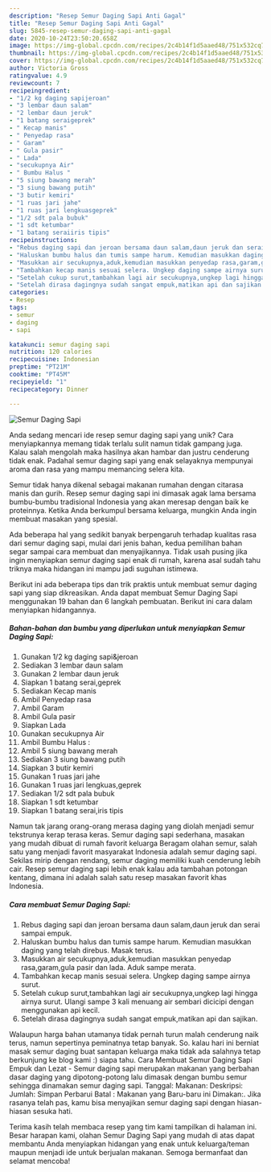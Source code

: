 ```yaml
---
description: "Resep Semur Daging Sapi Anti Gagal"
title: "Resep Semur Daging Sapi Anti Gagal"
slug: 5845-resep-semur-daging-sapi-anti-gagal
date: 2020-10-24T23:50:20.658Z
image: https://img-global.cpcdn.com/recipes/2c4b14f1d5aaed48/751x532cq70/semur-daging-sapi-foto-resep-utama.jpg
thumbnail: https://img-global.cpcdn.com/recipes/2c4b14f1d5aaed48/751x532cq70/semur-daging-sapi-foto-resep-utama.jpg
cover: https://img-global.cpcdn.com/recipes/2c4b14f1d5aaed48/751x532cq70/semur-daging-sapi-foto-resep-utama.jpg
author: Victoria Gross
ratingvalue: 4.9
reviewcount: 7
recipeingredient:
- "1/2 kg daging sapijeroan"
- "3 lembar daun salam"
- "2 lembar daun jeruk"
- "1 batang seraigeprek"
- " Kecap manis"
- " Penyedap rasa"
- " Garam"
- " Gula pasir"
- " Lada"
- "secukupnya Air"
- " Bumbu Halus "
- "5 siung bawang merah"
- "3 siung bawang putih"
- "3 butir kemiri"
- "1 ruas jari jahe"
- "1 ruas jari lengkuasgeprek"
- "1/2 sdt pala bubuk"
- "1 sdt ketumbar"
- "1 batang seraiiris tipis"
recipeinstructions:
- "Rebus daging sapi dan jeroan bersama daun salam,daun jeruk dan serai sampai empuk."
- "Haluskan bumbu halus dan tumis sampe harum. Kemudian masukkan daging yang telah direbus. Masak terus."
- "Masukkan air secukupnya,aduk,kemudian masukkan penyedap rasa,garam,gula pasir dan lada. Aduk sampe merata."
- "Tambahkan kecap manis sesuai selera. Ungkep daging sampe airnya surut."
- "Setelah cukup surut,tambahkan lagi air secukupnya,ungkep lagi hingga airnya surut. Ulangi sampe 3 kali menuang air sembari dicicipi dengan menggunakan api kecil."
- "Setelah dirasa dagingnya sudah sangat empuk,matikan api dan sajikan."
categories:
- Resep
tags:
- semur
- daging
- sapi

katakunci: semur daging sapi 
nutrition: 120 calories
recipecuisine: Indonesian
preptime: "PT21M"
cooktime: "PT45M"
recipeyield: "1"
recipecategory: Dinner

---
```



![Semur Daging Sapi](https://img-global.cpcdn.com/recipes/2c4b14f1d5aaed48/751x532cq70/semur-daging-sapi-foto-resep-utama.jpg)

Anda sedang mencari ide resep semur daging sapi yang unik? Cara menyiapkannya memang tidak terlalu sulit namun tidak gampang juga. Kalau salah mengolah maka hasilnya akan hambar dan justru cenderung tidak enak. Padahal semur daging sapi yang enak selayaknya mempunyai aroma dan rasa yang mampu memancing selera kita.

Semur tidak hanya dikenal sebagai makanan rumahan dengan citarasa manis dan gurih. Resep semur daging sapi ini dimasak agak lama bersama bumbu-bumbu tradisional Indonesia yang akan meresap dengan baik ke proteinnya. Ketika Anda berkumpul bersama keluarga, mungkin Anda ingin membuat masakan yang spesial.

Ada beberapa hal yang sedikit banyak berpengaruh terhadap kualitas rasa dari semur daging sapi, mulai dari jenis bahan, kedua pemilihan bahan segar sampai cara membuat dan menyajikannya. Tidak usah pusing jika ingin menyiapkan semur daging sapi enak di rumah, karena asal sudah tahu triknya maka hidangan ini mampu jadi suguhan istimewa.


Berikut ini ada beberapa tips dan trik praktis untuk membuat semur daging sapi yang siap dikreasikan. Anda dapat membuat Semur Daging Sapi menggunakan 19 bahan dan 6 langkah pembuatan. Berikut ini cara dalam menyiapkan hidangannya.

<!--inarticleads1-->

##### Bahan-bahan dan bumbu yang diperlukan untuk menyiapkan Semur Daging Sapi:

1. Gunakan 1/2 kg daging sapi&amp;jeroan
1. Sediakan 3 lembar daun salam
1. Gunakan 2 lembar daun jeruk
1. Siapkan 1 batang serai,geprek
1. Sediakan  Kecap manis
1. Ambil  Penyedap rasa
1. Ambil  Garam
1. Ambil  Gula pasir
1. Siapkan  Lada
1. Gunakan secukupnya Air
1. Ambil  Bumbu Halus :
1. Ambil 5 siung bawang merah
1. Sediakan 3 siung bawang putih
1. Siapkan 3 butir kemiri
1. Gunakan 1 ruas jari jahe
1. Gunakan 1 ruas jari lengkuas,geprek
1. Sediakan 1/2 sdt pala bubuk
1. Siapkan 1 sdt ketumbar
1. Siapkan 1 batang serai,iris tipis


Namun tak jarang orang-orang merasa daging yang diolah menjadi semur tekstrunya kerap terasa keras. Semur daging sapi sederhana, masakan yang mudah dibuat di rumah favorit keluarga Beragam olahan semur, salah satu yang menjadi favorit masyarakat Indonesia adalah semur daging sapi. Sekilas mirip dengan rendang, semur daging memiliki kuah cenderung lebih cair. Resep semur daging sapi lebih enak kalau ada tambahan potongan kentang, dimana ini adalah salah satu resep masakan favorit khas Indonesia. 

<!--inarticleads2-->

##### Cara membuat Semur Daging Sapi:

1. Rebus daging sapi dan jeroan bersama daun salam,daun jeruk dan serai sampai empuk.
1. Haluskan bumbu halus dan tumis sampe harum. Kemudian masukkan daging yang telah direbus. Masak terus.
1. Masukkan air secukupnya,aduk,kemudian masukkan penyedap rasa,garam,gula pasir dan lada. Aduk sampe merata.
1. Tambahkan kecap manis sesuai selera. Ungkep daging sampe airnya surut.
1. Setelah cukup surut,tambahkan lagi air secukupnya,ungkep lagi hingga airnya surut. Ulangi sampe 3 kali menuang air sembari dicicipi dengan menggunakan api kecil.
1. Setelah dirasa dagingnya sudah sangat empuk,matikan api dan sajikan.


Walaupun harga bahan utamanya tidak pernah turun malah cenderung naik terus, namun sepertinya peminatnya tetap banyak. So. kalau hari ini berniat masak semur daging buat santapan keluarga maka tidak ada salahnya tetap berkunjung ke blog kami :) siapa tahu. Cara Membuat Semur Daging Sapi Empuk dan Lezat - Semur daging sapi merupakan makanan yang berbahan dasar daging yang dipotong-potong lalu dimasak dengan bumbu semur sehingga dinamakan semur daging sapi. Tanggal: Makanan: Deskripsi: Jumlah: Simpan Perbarui Batal : Makanan yang Baru-baru ini Dimakan:. Jika rasanya telah pas, kamu bisa menyajikan semur daging sapi dengan hiasan-hiasan sesuka hati. 

Terima kasih telah membaca resep yang tim kami tampilkan di halaman ini. Besar harapan kami, olahan Semur Daging Sapi yang mudah di atas dapat membantu Anda menyiapkan hidangan yang enak untuk keluarga/teman maupun menjadi ide untuk berjualan makanan. Semoga bermanfaat dan selamat mencoba!
